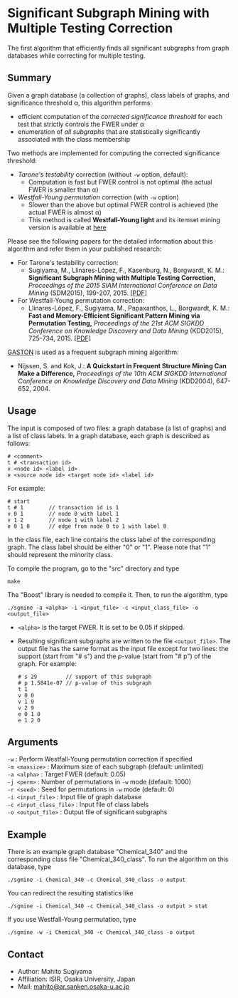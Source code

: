 Significant Subgraph Mining with Multiple Testing Correction
============================================================

The first algorithm that efficiently finds all significant subgraphs from graph databases while correcting for multiple testing.

Summary
-------

Given a graph database (a collection of graphs), class labels of graphs, and significance threshold &alpha;, this algorithm performs:

* efficient computation of the *corrected significance threshold* for each test that strictly controls the FWER under &alpha;
* enumeration of *all subgraphs* that are statistically significantly associated with the class membership

Two methods are implemented for computing the corrected significance threshold:

* *Tarone's testability* correction (without `-w` option, default):
  * Computation is fast but FWER control is not optimal (the actual FWER is smaller than &alpha;)
* *Westfall-Young permutation* correction (with `-w` option)
  * Slower than the above but optimal FWER control is achieved (the actual FWER is almost &alpha;)
  * This method is called **Westfall-Young light** and its itemset mining version is available at [here](https://www.bsse.ethz.ch/mlcb/research/machine-learning/wylight.html)

Please see the following papers for the detailed information about this algorithm and refer them in your published research:

* For Tarone's testability correction:
  * Sugiyama, M., Llinares-López, F., Kasenburg, N., Borgwardt, K. M.: **Significant Subgraph Mining with Multiple Testing Correction,** *Proceedings of the 2015 SIAM International Conference on Data Mining* (SDM2015), 199-207, 2015.
[[PDF]](http://epubs.siam.org/doi/pdf/10.1137/1.9781611974010.5)
* For Westfall-Young permutation correction:
  * Llinares-López, F., Sugiyama, M., Papaxanthos, L., Borgwardt, K. M.:
**Fast and Memory-Efficient Significant Pattern Mining via Permutation Testing,** *Proceedings of the 21st ACM SIGKDD Conference on Knowledge Discovery and Data Mining* (KDD2015), 725-734, 2015.
[[PDF]](http://dl.acm.org/ft_gateway.cfm?id=2783363)

[GASTON](http://www.liacs.nl/~snijssen/gaston/iccs.html) is used as a frequent subgraph mining algorithm:

* Nijssen, S. and Kok, J.: **A Quickstart in Frequent Structure Mining Can
  Make a Difference,** *Proceedings of the 10th ACM SIGKDD International Conference on Knowledge Discovery and Data Mining* (KDD2004), 647-652, 2004.


Usage
-----

The input is composed of two files: a graph database (a list of graphs) and a list of class labels.
In a graph database, each graph is described as follows:

```
# <comment>
t # <transaction id>
v <node id> <label id>
e <source node id> <target node id> <label id>
```

For example:

```
# start  
t # 1        // transaction id is 1
v 0 1        // node 0 with label 1
v 1 2        // node 1 with label 2
e 0 1 0      // edge from node 0 to 1 with label 0
```

In the class file, each line contains the class label of the corresponding graph.
The class label should be either "0" or "1". Please note that "1" should represent the minority class.


To compile the program, go to the "src" directory and type

```
make
```
The "Boost" library is needed to compile it.
Then, to run the algorithm, type

```
./sgmine -a <alpha> -i <input_file> -c <input_class_file> -o <output_file>
```

* `<alpha>` is the target FWER. It is set to be 0.05 if skipped.
* Resulting significant subgraphs are written to the file `<output_file>`. The output file has the same format as the input file except for two lines: the support (start from "\# s") and the *p*-value (start from "\# p") of the graph. For example:

  ```
  # s 29         // support of this subgraph
  # p 1.5841e-07 // p-value of this subgraph
  t 1
  v 0 0
  v 1 9
  v 2 9
  e 0 1 0
  e 1 2 0
  ```

Arguments
---------

`-w` : Perform Westfall-Young permutation correction if specified  
`-m <maxsize>` : Maximum size of each subgraph (default: unlimited)  
`-a <alpha>` : Target FWER (default: 0.05)  
`-j <perm>` : Number of permutations in `-w` mode (default: 1000)  
`-r <seed>` : Seed for permutations in `-w` mode (default: 0)  
`-i <input_file>` : Input file of graph database  
`-c <input_class_file>` : Input file of class labels  
`-o <output_file>` : Output file of significant subgraphs


Example
-------

There is an example graph database "Chemical_340" and the corresponding class file "Chemical_340_class". To run the algorithm on this database, type

```
./sgmine -i Chemical_340 -c Chemical_340_class -o output
```

You can redirect the resulting statistics like

```
./sgmine -i Chemical_340 -c Chemical_340_class -o output > stat
```
If you use Westfall-Young permutation, type

```
./sgmine -w -i Chemical_340 -c Chemical_340_class -o output
```



Contact
-------

* Author: Mahito Sugiyama
* Affiliation: ISIR, Osaka University, Japan
* Mail: mahito@ar.sanken.osaka-u.ac.jp
